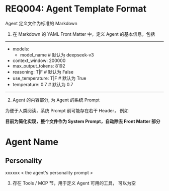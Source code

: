 # REQ004: Agent Template Format

Agent 定义文件为标准的 Markdown 

1. 在 Markdown 的 YAML Front Matter 中，定义 Agent 的基本信息，包括

---
- models:
    - model_name                # 默认为 deepseek-v3
- context_window: 200000
- max_output_tokens: 8192
- reasoning: T|F                # 默认为 False
- use_temperature: T|F          # 默认为 True
- temperature: 0.7              # 默认为 0.7
---


2. Agent 的内容部分, 为 Agent 的系统 Prompt

为便于人类阅读，系统 Prompt 前可能存在若干 Header， 例如

**目前为简化实现，整个文件作为 System Prompt，自动除去 Front Matter 部分**

# Agent Name

## Personality

xxxxxx < the agent's personality prompt >

3. 存在 Tools / MCP 节，用于定义 Agent 可用的工具， 可以为空